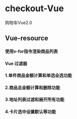 # checkout-Vue
购物车Vue2.0
## Vue-resource
#### 使用v-for指令渲染商品列表 
#### Vue 过滤器
#### 1.单件商品金额计算和单选全选功能
#### 2.商品总金额计算和删除功能
#### 3.地址列表过滤和展开所有功能
#### 4.卡片选中设置默认等功能
